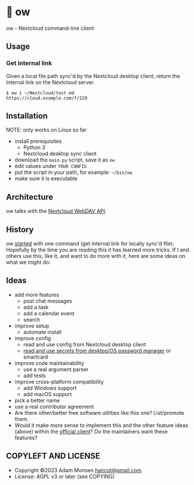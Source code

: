 # 🦉 ow

ow - Nextcloud command-line client

## Usage

### Get internal link

Given a local file path sync'd by the Nextcloud desktop client, return the Internal link on the Nextcloud server.

```
$ ow i ~/Nextcloud/test.md
https://cloud.example.com/f/229
```

## Installation

NOTE: only works on Linux so far

* install prerequisites
    * Python 3
    * Nextcloud desktop sync client
* download the `main.py` script, save it as `ow`
* edit values under `YOUR CONFIG`
* put the script in your path, for example: `~/bin/ow`
* make sure it is executable

## Architecture

ow talks with the [Nextcloud WebDAV API](https://docs.nextcloud.com/server/latest/developer_manual/client_apis/WebDAV/basic.html).

## History

ow [started](https://help.nextcloud.com/t/get-internal-link-for-a-file-in-nextcloud-from-a-local-command-line/152774) with one command (get internal link for locally sync'd file). Hopefully by the time you are reading this it has learned more tricks. If I and others use this, like it, and want to do more with it, here are some ideas on what we might do:

## Ideas

* add more features
    * post chat messages
    * add a task
    * add a calendar event
    * search
* improve setup
    * automate install
* improve config
    * read and use config from Nextcloud desktop client
    * [read and use secrets from desktop/OS password manager](https://pypi.org/project/keyring/) or smartcard
* improve code maintainability
    * use a real argument parser
    * add tests
* improve cross-platform compatibility
    * add Windows support
    * add macOS support
* pick a better name
* use a real contributor agreement
* Are there other/better free software utilities like this one? List/promote them.
* Would it make more sense to implement this and the other feature ideas (above) within the [official client](https://docs.nextcloud.com/desktop/latest/advancedusage.html)? Do the maintainers want these features?

## COPYLEFT AND LICENSE

* Copyright ©2023 Adam Monsen <haircut@gmail.com>
* License: AGPL v3 or later (see COPYING)
